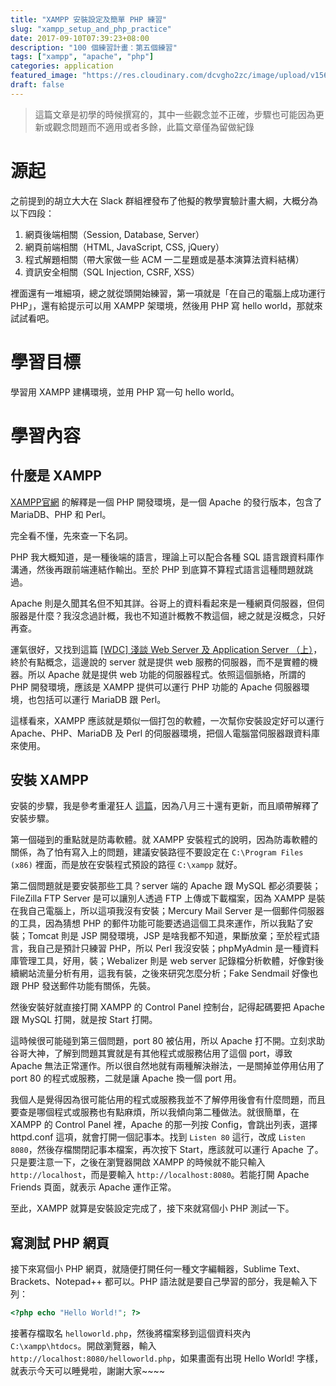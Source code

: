 ```yaml
---
title: "XAMPP 安裝設定及簡單 PHP 練習"
slug: "xampp_setup_and_php_practice"
date: 2017-09-10T07:39:23+08:00
description: "100 個練習計畫：第五個練習"
tags: ["xampp", "apache", "php"]
categories: application
featured_image: "https://res.cloudinary.com/dcvgho2zc/image/upload/v1568963649/xampp-logo_qgagal.png"
draft: false
---
```


> 這篇文章是初學的時候撰寫的，其中一些觀念並不正確，步驟也可能因為更新或觀念問題而不適用或者多餘，此篇文章僅為留做紀錄

# 源起

之前提到的胡立大大在 Slack 群組裡發布了他擬的教學實驗計畫大綱，大概分為以下四段：  

1. 網頁後端相關（Session, Database, Server）  
2. 網頁前端相關（HTML, JavaScript, CSS, jQuery）  
3. 程式解題相關（帶大家做一些 ACM 一二星題或是基本演算法資料結構）  
4. 資訊安全相關（SQL Injection, CSRF, XSS）  

裡面還有一堆細項，總之就從頭開始練習，第一項就是「在自己的電腦上成功運行 PHP」，還有給提示可以用 XAMPP 架環境，然後用 PHP 寫 hello world，那就來試試看吧。

# 學習目標

學習用 XAMPP 建構環境，並用 PHP 寫一句 hello world。

# 學習內容

## 什麼是 XAMPP

[XAMPP官網](https://www.apachefriends.org/zh_tw/index.html) 的解釋是一個 PHP 開發環境，是一個 Apache 的發行版本，包含了 MariaDB、PHP 和 Perl。

完全看不懂，先來查一下名詞。

PHP 我大概知道，是一種後端的語言，理論上可以配合各種 SQL 語言跟資料庫作溝通，然後再跟前端連結作輸出。至於 PHP 到底算不算程式語言這種問題就跳過。

Apache 則是久聞其名但不知其詳。谷哥上的資料看起來是一種網頁伺服器，但伺服器是什麼？我沒念過計概，我也不知道計概教不教這個，總之就是沒概念，只好再查。

運氣很好，又找到這篇 [[WDC] 淺談 Web Server 及 Application Server （上）](http://blog.ericsk.org/archives/662)，終於有點概念，這邊說的 server 就是提供 web 服務的伺服器，而不是實體的機器。所以 Apache 就是提供 web 功能的伺服器程式。依照這個脈絡，所謂的 PHP 開發環境，應該是 XAMPP 提供可以運行 PHP 功能的 Apache 伺服器環境，也包括可以運行 MariaDB 跟 Perl。

這樣看來，XAMPP 應該就是類似一個打包的軟體，一次幫你安裝設定好可以運行 Apache、PHP、MariaDB 及 Perl 的伺服器環境，把個人電腦當伺服器跟資料庫來使用。

## 安裝 XAMPP

安裝的步驟，我是參考重灌狂人 [這篇](https://briian.com/18718/)，因為八月三十還有更新，而且順帶解釋了安裝步驟。
  
第一個碰到的重點就是防毒軟體。就 XAMPP 安裝程式的說明，因為防毒軟體的關係，為了怕有寫入上的問題，建議安裝路徑不要設定在 `C:\Program Files (x86)` 裡面，而是放在安裝程式預設的路徑 `C:\xampp` 就好。
  
第二個問題就是要安裝那些工具？server 端的 Apache 跟 MySQL 都必須要裝；FileZilla FTP Server 是可以讓別人透過 FTP 上傳或下載檔案，因為 XAMPP 是裝在我自己電腦上，所以這項我沒有安裝；Mercury Mail Server 是一個郵件伺服器的工具，因為猜想 PHP 的郵件功能可能要透過這個工具來運作，所以我點了安裝；Tomcat 則是 JSP 開發環境，JSP 是啥我都不知道，果斷放棄；至於程式語言，我自己是預計只練習 PHP，所以 Perl 我沒安裝；phpMyAdmin 是一種資料庫管理工具，好用，裝；Webalizer 則是 web server 記錄檔分析軟體，好像對後續網站流量分析有用，這我有裝，之後來研究怎麼分析；Fake Sendmail 好像也跟 PHP 發送郵件功能有關係，先裝。
  
然後安裝好就直接打開 XAMPP 的 Control Panel 控制台，記得起碼要把 Apache 跟 MySQL 打開，就是按 Start 打開。
  
這時候很可能碰到第三個問題，port 80 被佔用，所以 Apache 打不開。立刻求助谷哥大神，了解到問題其實就是有其他程式或服務佔用了這個 port，導致 Apache 無法正常運作。所以很自然地就有兩種解決辦法，一是關掉並停用佔用了 port 80 的程式或服務，二就是讓 Apache 換一個 port 用。
  
我個人是覺得因為很可能佔用的程式或服務我並不了解停用後會有什麼問題，而且要查是哪個程式或服務也有點麻煩，所以我傾向第二種做法。就很簡單，在 XAMPP 的 Control Panel 裡，Apache 的那一列按 Config，會跳出列表，選擇 httpd.conf 這項，就會打開一個記事本。找到 `Listen 80` 這行，改成 `Listen 8080`，然後存檔關閉記事本檔案，再次按下 Start，應該就可以運行 Apache 了。只是要注意一下，之後在瀏覽器開啟 XAMPP 的時候就不能只輸入 `http://localhost`，而是要輸入 `http://localhost:8080`。若能打開 Apache Friends 頁面，就表示 Apache 運作正常。
  
至此，XAMPP 就算是安裝設定完成了，接下來就寫個小 PHP 測試一下。

## 寫測試 PHP 網頁

接下來寫個小 PHP 網頁，就隨便打開任何一種文字編輯器，Sublime Text、Brackets、Notepad++ 都可以。PHP 語法就是要自己學習的部分，我是輸入下列：

```php
<?php echo "Hello World!"; ?>
```
  
接著存檔取名 `helloworld.php`，然後將檔案移到這個資料夾內 `C:\xampp\htdocs`。開啟瀏覽器，輸入 `http://localhost:8080/helloworld.php`，如果畫面有出現 Hello World! 字樣，就表示今天可以睡覺啦，謝謝大家~~~~